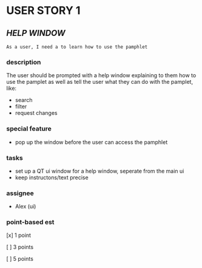 # USER STORY 1

## *HELP WINDOW*
    As a user, I need a to learn how to use the pamphlet

### description
The user should be prompted with a help window explaining to them how to use the pamplet as well as tell the user what they can do with the pamplet, like:
+ search
+ filter
+ request changes

### special feature
+ pop up the window before the user can access the pamphlet

### tasks
+ set up a QT ui window for a help window, seperate from the main ui
+ keep instructons/text precise 

### assignee
+ Alex (ui)

### point-based est
[x] 1 point

[ ] 3 points

[ ] 5 points